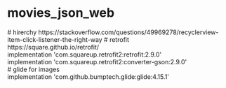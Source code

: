 # movies_json_web
<uses-permission android:name="android.permission.INTERNET" />
# hirerchy 
https://stackoverflow.com/questions/49969278/recyclerview-item-click-listener-the-right-way
# retrofit
<br/>
https://square.github.io/retrofit/<br/>
implementation 'com.squareup.retrofit2:retrofit:2.9.0'<br>
implementation 'com.squareup.retrofit2:converter-gson:2.9.0'
<br/>
# glide for images<br/>
implementation 'com.github.bumptech.glide:glide:4.15.1'

